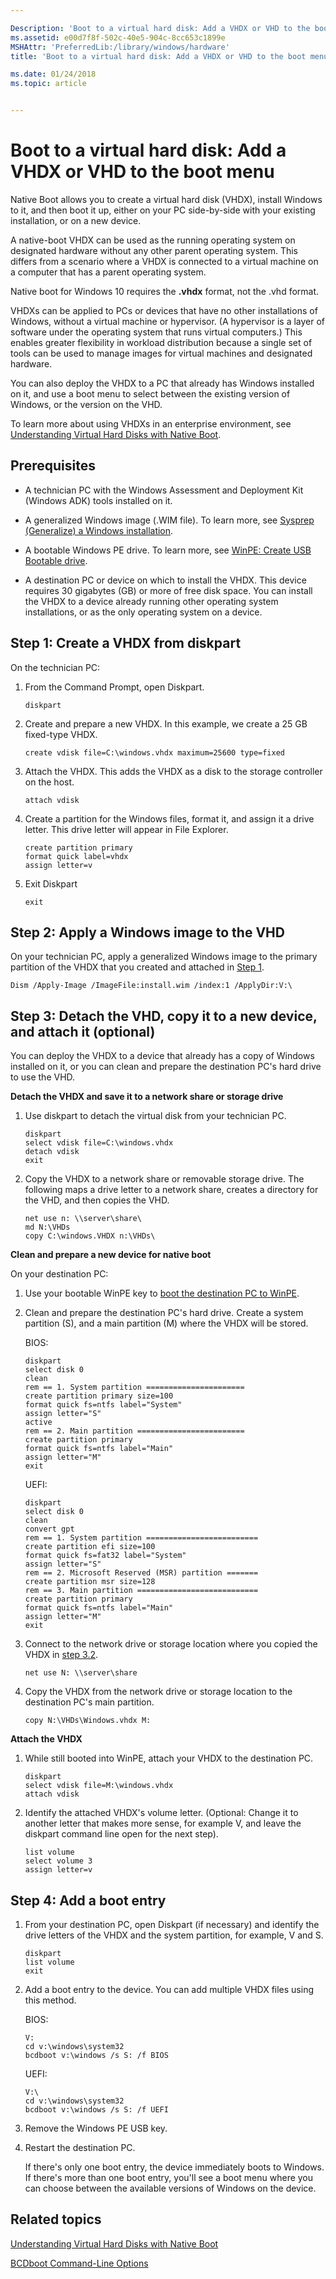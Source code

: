 ```yaml
---

Description: 'Boot to a virtual hard disk: Add a VHDX or VHD to the boot menu'
ms.assetid: e00d7f8f-502c-40e5-904c-8cc653c1899e
MSHAttr: 'PreferredLib:/library/windows/hardware'
title: 'Boot to a virtual hard disk: Add a VHDX or VHD to the boot menu'

ms.date: 01/24/2018
ms.topic: article


---
```


# Boot to a virtual hard disk: Add a VHDX or VHD to the boot menu

Native Boot allows you to create a virtual hard disk (VHDX), install Windows to it, and then boot it up, either on your PC side-by-side with your existing installation, or on a new device.

A native-boot VHDX can be used as the running operating system on designated hardware without any other parent operating system. This differs from a scenario where a VHDX is connected to a virtual machine on a computer that has a parent operating system.

Native boot for Windows 10 requires the **.vhdx** format, not the .vhd format.

VHDXs can be applied to PCs or devices that have no other installations of Windows, without a virtual machine or hypervisor. (A hypervisor is a layer of software under the operating system that runs virtual computers.) This enables greater flexibility in workload distribution because a single set of tools can be used to manage images for virtual machines and designated hardware.

You can also deploy the VHDX to a PC that already has Windows installed on it, and use a boot menu to select between the existing version of Windows, or the version on the VHD.

To learn more about using VHDXs in an enterprise environment, see [Understanding Virtual Hard Disks with Native Boot](understanding-virtual-hard-disks-with-native-boot.md).

## <span id="Prerequisites"></span>Prerequisites


-   A technician PC with the Windows Assessment and Deployment Kit (Windows ADK) tools installed on it.

-   A generalized Windows image (.WIM file). To learn more, see [Sysprep (Generalize) a Windows installation](sysprep--generalize--a-windows-installation.md).

-   A bootable Windows PE drive. To learn more, see [WinPE: Create USB Bootable drive](winpe-create-usb-bootable-drive.md).

-   A destination PC or device on which to install the VHDX. This device requires 30 gigabytes (GB) or more of free disk space. You can install the VHDX to a device already running other operating system installations, or as the only operating system on a device.

## <span id="Step_1__Create_a_VHD_from_diskpart">Step 1: Create a VHDX from diskpart

On the technician PC:

1.  From the Command Prompt, open Diskpart.

    ``` 
    diskpart
    ```

2.  Create and prepare a new VHDX. In this example, we create a 25 GB fixed-type VHDX.

    ``` 
    create vdisk file=C:\windows.vhdx maximum=25600 type=fixed
    ```

3.  Attach the VHDX. This adds the VHDX as a disk to the storage controller on the host.

    ``` 
    attach vdisk
    ```

4.  Create a partition for the Windows files, format it, and assign it a drive letter. This drive letter will appear in File Explorer.

    ``` 
    create partition primary
    format quick label=vhdx
    assign letter=v
    ```

5.  Exit Diskpart

    ``` 
    exit
    ```

## <span id="Step_2__Apply_a_Windows_image_to_the_VHD">Step 2: Apply a Windows image to the VHD

On your technician PC, apply a generalized Windows image to the primary partition of the VHDX that you created and attached in [Step 1](#Step_1__Create_a_VHD_from_diskpart).

```
Dism /Apply-Image /ImageFile:install.wim /index:1 /ApplyDir:V:\
```

## <span id="Step_3__Detach_the_VHD__copy_it_to_a_new_device__and_attach_it__optional_">Step 3: Detach the VHD, copy it to a new device, and attach it (optional)


You can deploy the VHDX to a device that already has a copy of Windows installed on it, or you can clean and prepare the destination PC's hard drive to use the VHD.

**Detach the VHDX and save it to a network share or storage drive**


1.  Use diskpart to detach the virtual disk from your technician PC.

    ``` 
    diskpart
    select vdisk file=C:\windows.vhdx
    detach vdisk
    exit
    ```

2.  Copy the VHDX to a network share or removable storage drive. The following maps a drive letter to a network share, creates a directory for the VHD, and then copies the VHD.

    ``` 
    net use n: \\server\share\
    md N:\VHDs
    copy C:\windows.VHDX n:\VHDs\
    ```

**Clean and prepare a new device for native boot**

On your destination PC:
1.  Use your bootable WinPE key to [boot the destination PC to WinPE](boot-to-uefi-mode-or-legacy-bios-mode.md).
2.  Clean and prepare the destination PC's hard drive. Create a system partition (S), and a main partition (M) where the VHDX will be stored.

    BIOS:

    ``` 
    diskpart
    select disk 0
    clean
    rem == 1. System partition ======================
    create partition primary size=100
    format quick fs=ntfs label="System"
    assign letter="S"
    active
    rem == 2. Main partition ========================
    create partition primary
    format quick fs=ntfs label="Main"
    assign letter="M"
    exit
    ```

    UEFI:

    ```
    diskpart
    select disk 0
    clean
    convert gpt
    rem == 1. System partition =========================
    create partition efi size=100
    format quick fs=fat32 label="System"
    assign letter="S"
    rem == 2. Microsoft Reserved (MSR) partition =======
    create partition msr size=128
    rem == 3. Main partition ===========================
    create partition primary 
    format quick fs=ntfs label="Main"
    assign letter="M"
    exit
    ```

3.  Connect to the network drive or storage location where you copied the VHDX in [step 3.2](#Step_3__Detach_the_VHD__copy_it_to_a_new_device__and_attach_it__optional_). 

    ``` 
    net use N: \\server\share
    ```

4.  Copy the VHDX from the network drive or storage location to the destination PC's main partition.

    ``` 
    copy N:\VHDs\Windows.vhdx M:
    ```

**Attach the VHDX**

1.  While still booted into WinPE, attach your VHDX to the destination PC.

    ```
    diskpart
    select vdisk file=M:\windows.vhdx
    attach vdisk
    ```

2.  Identify the attached VHDX's volume letter. (Optional: Change it to another letter that makes more sense, for example V, and leave the diskpart command line open for the next step).

    ```
    list volume
    select volume 3
    assign letter=v
    ```

## <span id="Step_4__Add_a_boot_entry"></span>Step 4: Add a boot entry


1.  From your destination PC, open Diskpart (if necessary) and identify the drive letters of the VHDX and the system partition, for example, V and S.

    ``` 
    diskpart
    list volume
    exit
    ```

2.  Add a boot entry to the device. You can add multiple VHDX files using this method.

    BIOS:

    ``` 
    V:
    cd v:\windows\system32
    bcdboot v:\windows /s S: /f BIOS
    ```

    UEFI:

    ``` 
    V:\
    cd v:\windows\system32
    bcdboot v:\windows /s S: /f UEFI
    ```

3.  Remove the Windows PE USB key.

4.  Restart the destination PC.

    If there's only one boot entry, the device immediately boots to Windows. If there's more than one boot entry, you'll see a boot menu where you can choose between the available versions of Windows on the device.

## <span id="related_topics"></span>Related topics


[Understanding Virtual Hard Disks with Native Boot](understanding-virtual-hard-disks-with-native-boot.md)

[BCDboot Command-Line Options](bcdboot-command-line-options-techref-di.md)